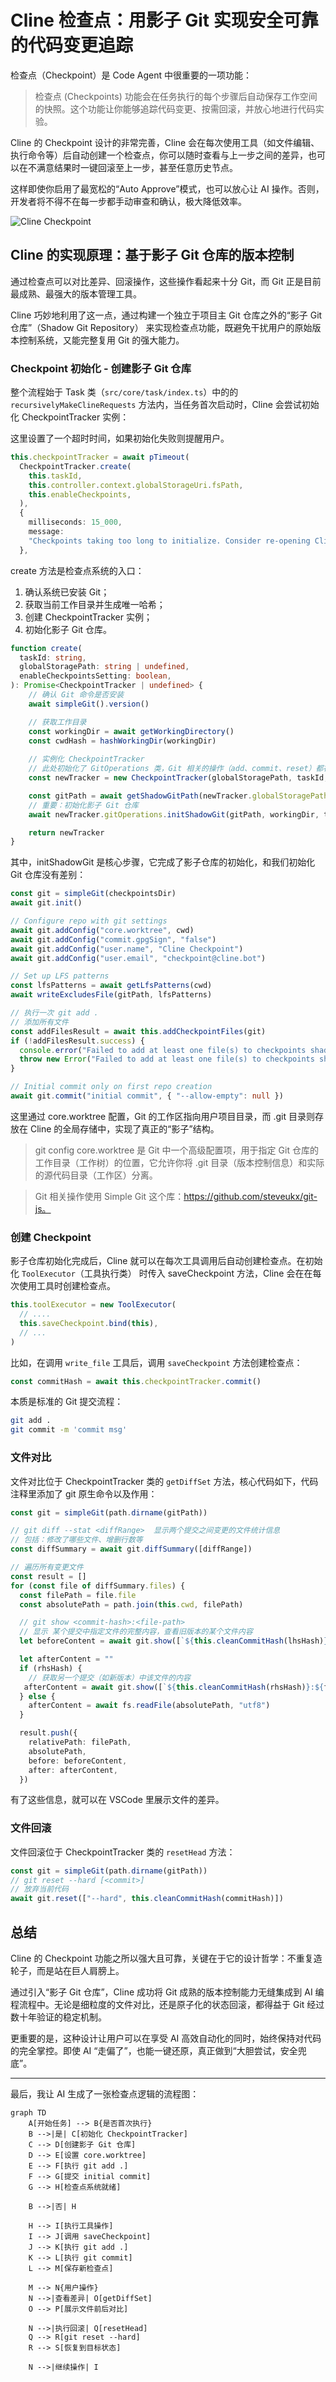 # Cline 检查点：用影子 Git 实现安全可靠的代码变更追踪

检查点（Checkpoint）是 Code Agent 中很重要的一项功能：

> 检查点 (Checkpoints) 功能会在任务执行的每个步骤后自动保存工作空间的快照。这个功能让你能够追踪代码变更、按需回滚，并放心地进行代码实验。

Cline 的 Checkpoint 设计的非常完善，Cline 会在每次使用工具（如文件编辑、执行命令等）后自动创建一个检查点，你可以随时查看与上一步之间的差异，也可以在不满意结果时一键回滚至上一步，甚至任意历史节点。

这样即使你启用了最宽松的“Auto Approve”模式，也可以放心让 AI 操作。否则，开发者将不得不在每一步都手动审查和确认，极大降低效率。

![Cline Checkpoint](https://raw.githubusercontent.com/sleepy-zone/mp-pic-bed/main/2025/09/02/1756793151764-ff230664-cbb6-4a9c-9c2c-01883890d8f3.png)

## Cline 的实现原理：基于影子 Git 仓库的版本控制

通过检查点可以对比差异、回滚操作，这些操作看起来十分 Git，而 Git 正是目前最成熟、最强大的版本管理工具。

Cline 巧妙地利用了这一点，通过构建一个独立于项目主 Git 仓库之外的“影子 Git 仓库”（Shadow Git Repository） 来实现检查点功能，既避免干扰用户的原始版本控制系统，又能完整复用 Git 的强大能力。

### Checkpoint 初始化 - 创建影子 Git 仓库

整个流程始于 Task 类（`src/core/task/index.ts`）中的的 `recursivelyMakeClineRequests` 方法内，当任务首次启动时，Cline 会尝试初始化 CheckpointTracker 实例：

这里设置了一个超时时间，如果初始化失败则提醒用户。

```ts
this.checkpointTracker = await pTimeout(
  CheckpointTracker.create(
    this.taskId,
    this.controller.context.globalStorageUri.fsPath,
    this.enableCheckpoints,
  ),
  {
    milliseconds: 15_000,
    message:
    "Checkpoints taking too long to initialize. Consider re-opening Cline in a project that uses git, or disabling checkpoints.",
  },
```

create 方法是检查点系统的入口：

1. 确认系统已安装 Git；
2. 获取当前工作目录并生成唯一哈希；
3. 创建 CheckpointTracker 实例；
4. 初始化影子 Git 仓库。

```ts
function create(
  taskId: string,
  globalStoragePath: string | undefined,
  enableCheckpointsSetting: boolean,
): Promise<CheckpointTracker | undefined> {  	
	// 确认 Git 命令是否安装
	await simpleGit().version()

  	// 获取工作目录
	const workingDir = await getWorkingDirectory()
	const cwdHash = hashWorkingDir(workingDir)
    
	// 实例化 CheckpointTracker
    // 此处初始化了 GitOperations 类，Git 相关的操作（add、commit、reset）都在这个类下
	const newTracker = new CheckpointTracker(globalStoragePath, taskId, workingDir, cwdHash)

	const gitPath = await getShadowGitPath(newTracker.globalStoragePath, newTracker.taskId, newTracker.cwdHash)
    // 重要：初始化影子 Git 仓库
	await newTracker.gitOperations.initShadowGit(gitPath, workingDir, taskId)

	return newTracker
}
```

其中，initShadowGit 是核心步骤，它完成了影子仓库的初始化，和我们初始化 Git 仓库没有差别：

```ts
const git = simpleGit(checkpointsDir)
await git.init()

// Configure repo with git settings
await git.addConfig("core.worktree", cwd)
await git.addConfig("commit.gpgSign", "false")
await git.addConfig("user.name", "Cline Checkpoint")
await git.addConfig("user.email", "checkpoint@cline.bot")

// Set up LFS patterns
const lfsPatterns = await getLfsPatterns(cwd)
await writeExcludesFile(gitPath, lfsPatterns)

// 执行一次 git add .
// 添加所有文件
const addFilesResult = await this.addCheckpointFiles(git)
if (!addFilesResult.success) {
  console.error("Failed to add at least one file(s) to checkpoints shadow git")
  throw new Error("Failed to add at least one file(s) to checkpoints shadow git")
}

// Initial commit only on first repo creation
await git.commit("initial commit", { "--allow-empty": null })
```

这里通过 core.worktree 配置，Git 的工作区指向用户项目目录，而 .git 目录则存放在 Cline 的全局存储中，实现了真正的“影子”结构。

> git config core.worktree 是 Git 中一个高级配置项，用于指定 Git 仓库的工作目录（工作树）的位置，它允许你将 .git 目录（版本控制信息）和实际的源代码目录（工作区）分离。

> Git 相关操作使用 Simple Git 这个库：https://github.com/steveukx/git-js。

### 创建 Checkpoint

影子仓库初始化完成后，Cline 就可以在每次工具调用后自动创建检查点。在初始化 `ToolExecutor`（工具执行类） 时传入 saveCheckpoint 方法，Cline 会在在每次使用工具时创建检查点。

```ts
this.toolExecutor = new ToolExecutor(
  // ....
  this.saveCheckpoint.bind(this),
  // ...
)
```

比如，在调用 `write_file` 工具后，调用 `saveCheckpoint` 方法创建检查点：

```ts
const commitHash = await this.checkpointTracker.commit()
```

本质是标准的 Git 提交流程：

```bash
git add .
git commit -m 'commit msg'
```

### 文件对比

文件对比位于 CheckpointTracker 类的 `getDiffSet` 方法，核心代码如下，代码注释里添加了 git 原生命令以及作用：

```ts
const git = simpleGit(path.dirname(gitPath))

// git diff --stat <diffRange>  显示两个提交之间变更的文件统计信息
// 包括：修改了哪些文件、增删行数等
const diffSummary = await git.diffSummary([diffRange])

// 遍历所有变更文件
const result = []
for (const file of diffSummary.files) {
  const filePath = file.file
  const absolutePath = path.join(this.cwd, filePath)

  // git show <commit-hash>:<file-path>
  // 显示 某个提交中指定文件的完整内容，查看旧版本的某个文件内容
  let beforeContent = await git.show([`${this.cleanCommitHash(lhsHash)}:${filePath}`])

  let afterContent = ""
  if (rhsHash) {
    // 获取另一个提交（如新版本）中该文件的内容
   afterContent = await git.show([`${this.cleanCommitHash(rhsHash)}:${filePath}`])
  } else {
    afterContent = await fs.readFile(absolutePath, "utf8")
  }

  result.push({
    relativePath: filePath,
    absolutePath,
    before: beforeContent,
    after: afterContent,
  })
```

有了这些信息，就可以在 VSCode 里展示文件的差异。

### 文件回滚

文件回滚位于 CheckpointTracker 类的 `resetHead` 方法：

```ts
const git = simpleGit(path.dirname(gitPath))
// git reset --hard [<commit>]
// 放弃当前代码
await git.reset(["--hard", this.cleanCommitHash(commitHash)])
```

## 总结

Cline 的 Checkpoint 功能之所以强大且可靠，关键在于它的设计哲学：不重复造轮子，而是站在巨人肩膀上。

通过引入“影子 Git 仓库”，Cline 成功将 Git 成熟的版本控制能力无缝集成到 AI 编程流程中。无论是细粒度的文件对比，还是原子化的状态回滚，都得益于 Git 经过数十年验证的稳定机制。

更重要的是，这种设计让用户可以在享受 AI 高效自动化的同时，始终保持对代码的完全掌控。即使 AI “走偏了”，也能一键还原，真正做到“大胆尝试，安全兜底”。

---

最后，我让 AI 生成了一张检查点逻辑的流程图：


```mermaid
graph TD
    A[开始任务] --> B{是否首次执行}
    B -->|是| C[初始化 CheckpointTracker]
    C --> D[创建影子 Git 仓库]
    D --> E[设置 core.worktree]
    E --> F[执行 git add .]
    F --> G[提交 initial commit]
    G --> H[检查点系统就绪]

    B -->|否| H

    H --> I[执行工具操作]
    I --> J[调用 saveCheckpoint]
    J --> K[执行 git add .]
    K --> L[执行 git commit]
    L --> M[保存新检查点]

    M --> N{用户操作}
    N -->|查看差异| O[getDiffSet]
    O --> P[展示文件前后对比]

    N -->|执行回滚| Q[resetHead]
    Q --> R[git reset --hard]
    R --> S[恢复到目标状态]

    N -->|继续操作| I

```


